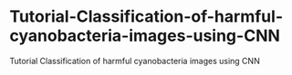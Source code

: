 # Tutorial-Classification-of-harmful-cyanobacteria-images-using-CNN
Tutorial Classification of harmful cyanobacteria images using CNN
